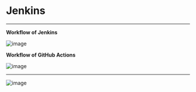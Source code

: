 # Jenkins
--------------------------------------------------------------------------------------------------------------------------------------------

**Workflow of Jenkins**

![image](https://github.com/Gauri5953/Jenkins/assets/106150385/5b38d512-df8f-4f28-b46d-238ac9c5c843)

**Workflow of GitHub Actions**

![image](https://github.com/Gauri5953/Jenkins/assets/106150385/3e694747-24c9-4103-80bf-c5652b9b5c51)

----------------------------------------------------------------------------------

![image](https://github.com/Gauri5953/Jenkins/assets/106150385/54ad2cdc-9899-4a66-bfe4-23a14ad1df81)

